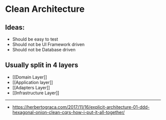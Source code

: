 # Clean Architecture

## Ideas:
- Should be easy to test
- Should not be UI Framework driven
- Should not be Database driven

## Usually split in 4 layers
- [[Domain Layer]]
- [[Application layer]]
- [[Adapters Layer]]
- [[Infrastructure Layer]]

---

- https://herbertograca.com/2017/11/16/explicit-architecture-01-ddd-hexagonal-onion-clean-cqrs-how-i-put-it-all-together/